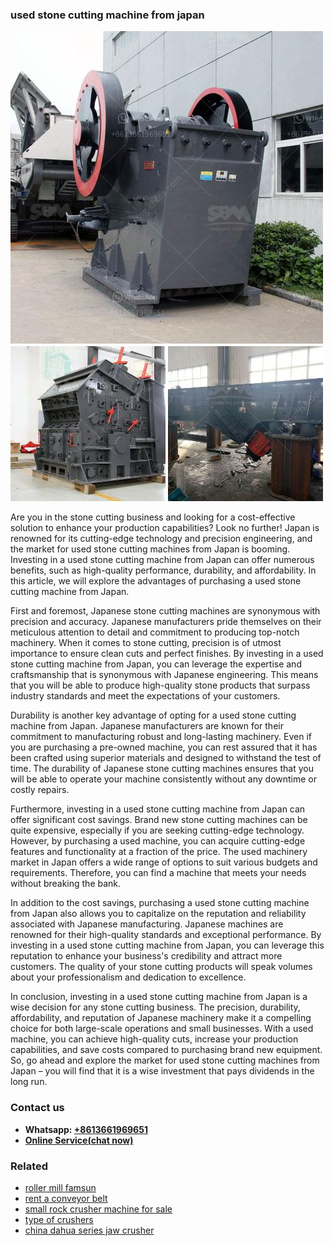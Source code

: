 <h3>used stone cutting machine from japan</h3><img src='1706755329.jpg' alt=''><p>Are you in the stone cutting business and looking for a cost-effective solution to enhance your production capabilities? Look no further! Japan is renowned for its cutting-edge technology and precision engineering, and the market for used stone cutting machines from Japan is booming. Investing in a used stone cutting machine from Japan can offer numerous benefits, such as high-quality performance, durability, and affordability. In this article, we will explore the advantages of purchasing a used stone cutting machine from Japan.</p><p>First and foremost, Japanese stone cutting machines are synonymous with precision and accuracy. Japanese manufacturers pride themselves on their meticulous attention to detail and commitment to producing top-notch machinery. When it comes to stone cutting, precision is of utmost importance to ensure clean cuts and perfect finishes. By investing in a used stone cutting machine from Japan, you can leverage the expertise and craftsmanship that is synonymous with Japanese engineering. This means that you will be able to produce high-quality stone products that surpass industry standards and meet the expectations of your customers.</p><p>Durability is another key advantage of opting for a used stone cutting machine from Japan. Japanese manufacturers are known for their commitment to manufacturing robust and long-lasting machinery. Even if you are purchasing a pre-owned machine, you can rest assured that it has been crafted using superior materials and designed to withstand the test of time. The durability of Japanese stone cutting machines ensures that you will be able to operate your machine consistently without any downtime or costly repairs.</p><p>Furthermore, investing in a used stone cutting machine from Japan can offer significant cost savings. Brand new stone cutting machines can be quite expensive, especially if you are seeking cutting-edge technology. However, by purchasing a used machine, you can acquire cutting-edge features and functionality at a fraction of the price. The used machinery market in Japan offers a wide range of options to suit various budgets and requirements. Therefore, you can find a machine that meets your needs without breaking the bank.</p><p>In addition to the cost savings, purchasing a used stone cutting machine from Japan also allows you to capitalize on the reputation and reliability associated with Japanese manufacturing. Japanese machines are renowned for their high-quality standards and exceptional performance. By investing in a used stone cutting machine from Japan, you can leverage this reputation to enhance your business's credibility and attract more customers. The quality of your stone cutting products will speak volumes about your professionalism and dedication to excellence.</p><p>In conclusion, investing in a used stone cutting machine from Japan is a wise decision for any stone cutting business. The precision, durability, affordability, and reputation of Japanese machinery make it a compelling choice for both large-scale operations and small businesses. With a used machine, you can achieve high-quality cuts, increase your production capabilities, and save costs compared to purchasing brand new equipment. So, go ahead and explore the market for used stone cutting machines from Japan – you will find that it is a wise investment that pays dividends in the long run.</p><h3>Contact us</h3><ul><li><strong>Whatsapp:&nbsp;<a href="https://wa.me/8613661969651">+8613661969651</a></strong></li><li><a href="https://swt.shibang-china.com/?git&amp;zhl&amp;used stone cutting machine from japan"><strong>Online Service(chat now)</strong></a></li></ul><h3>Related</h3><ul><li><a href='roller mill famsun.md'>roller mill famsun</a></li><li><a href='rent a conveyor belt.md'>rent a conveyor belt</a></li><li><a href='small rock crusher machine for sale.md'>small rock crusher machine for sale</a></li><li><a href='type of crushers.md'>type of crushers</a></li><li><a href='china dahua series jaw crusher.md'>china dahua series jaw crusher</a></li></ul>